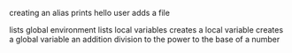 creating an alias
prints hello user
adds a file 

lists global environment
lists local variables
creates a local variable
creates a global variable
an addition
division
to the power
to the base of a number

